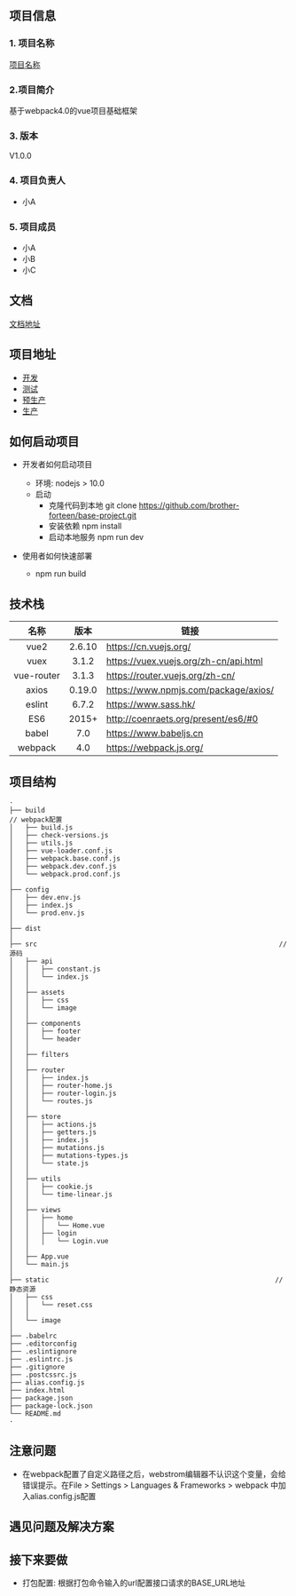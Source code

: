 ## 项目信息
### 1. 项目名称
<p><a href="">项目名称</a></p>

### 2.项目简介
基于webpack4.0的vue项目基础框架

### 3. 版本
V1.0.0

### 4. 项目负责人
- 小A

### 5. 项目成员
- 小A
- 小B
- 小C

## 文档
<a href="">文档地址</a>
## 项目地址
- [开发]()
- [测试]()
- [预生产]()
- [生产]()

## 如何启动项目
- 开发者如何启动项目
   + 环境:  nodejs > 10.0
   + 启动
      + 克隆代码到本地 git clone <a href="https://github.com/brother-forteen/base-project.git">https://github.com/brother-forteen/base-project.git</a>
      + 安装依赖 npm install
      + 启动本地服务 npm run dev
      
- 使用者如何快速部署
   + npm run build

## 技术栈
|名称|版本|链接|
|:---:|:---:|---|
|vue2|2.6.10|<https://cn.vuejs.org/>|
|vuex|3.1.2|<https://vuex.vuejs.org/zh-cn/api.html>|
|vue-router|3.1.3|<https://router.vuejs.org/zh-cn/>|
|axios|0.19.0|<https://www.npmjs.com/package/axios/>|
|eslint|6.7.2|<https://www.sass.hk/>|
|ES6|2015+|<http://coenraets.org/present/es6/#0>|
|babel|7.0|<https://www.babeljs.cn>|
|webpack|4.0|<https://webpack.js.org/>|

## 项目结构
```
·
├── build                                                             // webpack配置
│   ├── build.js 
│   ├── check-versions.js 
│   ├── utils.js
│   ├── vue-loader.conf.js
│   ├── webpack.base.conf.js
│   ├── webpack.dev.conf.js
│   └── webpack.prod.conf.js
│
├── config
│   ├── dev.env.js
│   ├── index.js
│   └── prod.env.js
│
├── dist 
│
├── src                                                             // 源码                                         
│   ├── api
│   │   ├── constant.js
│   │   └── index.js
│   │
│   ├── assets 
│   │   ├── css                                  
│   │   └── image 
│   │                           
│   ├── components   
│   │   ├── footer                                  
│   │   └── header  
│   │                         
│   ├── filters    
│   │                                                       
│   ├── router  
│   │   ├── index.js                                  
│   │   ├── router-home.js                                 
│   │   ├── router-login.js                                 
│   │   └── routes.js   
│   │                         
│   ├── store
│   │   ├── actions.js                                  
│   │   ├── getters.js                                
│   │   ├── index.js                                
│   │   ├── mutations.js                              
│   │   ├── mutations-types.js                             
│   │   └── state.js     
│   │                        
│   ├── utils  
│   │   ├── cookie.js                             
│   │   └── time-linear.js     
│   │                             
│   ├── views     
│   │   ├── home
│   │   │   └── Home.vue                 
│   │   ├── login    
│   │   │   └── Login.vue
│   │                        
│   ├── App.vue                         
│   └── main.js                          
│                           
├── static                                                         // 静态资源
│   ├── css 
│   │   └── reset.css     
│   │    
│   └── image                     
│               
├── .babelrc                    
├── .editorconfig                    
├── .eslintignore                   
├── .eslintrc.js                   
├── .gitignore                   
├── .postcssrc.js                  
├── alias.config.js                 
├── index.html                
├── package.json            
├── package-lock.json         
└── README.md                                
·
```

## 注意问题
- 在webpack配置了自定义路径之后，webstrom编辑器不认识这个变量，会给错误提示。在File > Settings > Languages & Frameworks > webpack 中加入alias.config.js配置

## 遇见问题及解决方案

## 接下来要做
- 打包配置: 根据打包命令输入的url配置接口请求的BASE_URL地址




